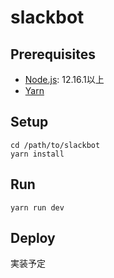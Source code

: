 # slackbot

## Prerequisites

- [Node.js](https://nodejs.org/ja/): 12.16.1以上
- [Yarn](https://classic.yarnpkg.com/ja/)

## Setup

```sh=
cd /path/to/slackbot
yarn install
```

## Run

```sh=
yarn run dev
```

## Deploy

実装予定

